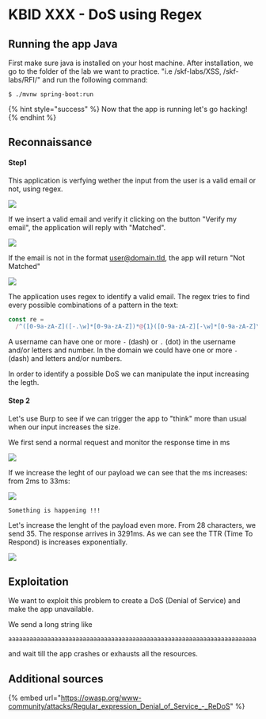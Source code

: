 # KBID XXX - DoS using Regex

## Running the app Java

First make sure java is installed on your host machine.
After installation, we go to the folder of the lab we want to practice.
"i.e /skf-labs/XSS, /skf-labs/RFI/" and run the following command:

```
$ ./mvnw spring-boot:run
```

{% hint style="success" %}
Now that the app is running let's go hacking!
{% endhint %}

## Reconnaissance

#### Step1

This application is verfying wether the input from the user is a valid email or not, using regex.

![](../../.gitbook/assets/java/dos-regex/1.png)

If we insert a valid email and verify it clicking on the button "Verify my email", the application will reply with "Matched".

![](../../.gitbook/assets/java/dos-regex/2.png)

If the email is not in the format user@domain.tld, the app will return "Not Matched"

![](../../.gitbook/assets/java/dos-regex/3.png)

The application uses regex to identify a valid email. The regex tries to find every possible combinations of a pattern in the text:

```javascript
const re =
  /^([0-9a-zA-Z]([-.\w]*[0-9a-zA-Z])*@{1}([0-9a-zA-Z][-\w]*[0-9a-zA-Z]\.)+[a-zA-Z]{2,9})$/;
```

A username can have one or more `-` (dash) or `.` (dot) in the username and/or letters and number. In the domain we could have one or more `-` (dash) and letters and/or numbers.

In order to identify a possible DoS we can manipulate the input increasing the legth.

#### Step 2

Let's use Burp to see if we can trigger the app to "think" more than usual when our input increases the size.

We first send a normal request and monitor the response time in ms

![](../../.gitbook/assets/java/dos-regex/4.png)

If we increase the leght of our payload we can see that the ms increases: from 2ms to 33ms:

![](../../.gitbook/assets/java/dos-regex/5.png)

```
Something is happening !!!
```

Let's increase the lenght of the payload even more. From 28 characters, we send 35. The response arrives in 3291ms. As we can see the TTR (Time To Respond) is increases exponentially.

![](../../.gitbook/assets/java/dos-regex/6.png)

## Exploitation

We want to exploit this problem to create a DoS (Denial of Service) and make the app unavailable.

We send a long string like

`aaaaaaaaaaaaaaaaaaaaaaaaaaaaaaaaaaaaaaaaaaaaaaaaaaaaaaaaaaaaaaaaaaaaaa`

and wait till the app crashes or exhausts all the resources.

## Additional sources

{% embed url="https://owasp.org/www-community/attacks/Regular_expression_Denial_of_Service_-_ReDoS" %}
